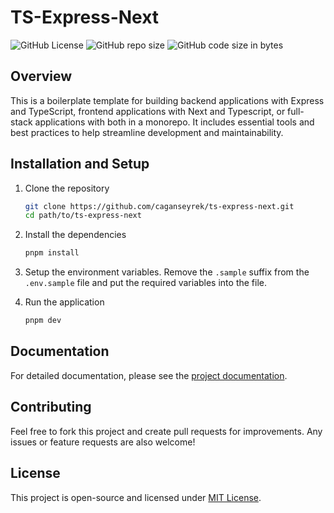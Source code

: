 # TS-Express-Next

![GitHub License](https://img.shields.io/github/license/caganseyrek/ts-express-next)
![GitHub repo size](https://img.shields.io/github/repo-size/caganseyrek/ts-express-next)
![GitHub code size in bytes](https://img.shields.io/github/languages/code-size/caganseyrek/ts-express-next)

## Overview

This is a boilerplate template for building backend applications with Express and TypeScript, frontend applications with Next and Typescript, or full-stack applications with both in a monorepo. It includes essential tools and best practices to help streamline development and maintainability.

## Installation and Setup

1. Clone the repository

   ```bash
   git clone https://github.com/caganseyrek/ts-express-next.git
   cd path/to/ts-express-next
   ```

2. Install the dependencies

   ```bash
   pnpm install
   ```

3. Setup the environment variables. Remove the `.sample` suffix from the `.env.sample` file and put the required variables into the file.
4. Run the application
 
   ```bash
   pnpm dev
   ```

## Documentation

For detailed documentation, please see the [project documentation](https://caganseyrek.com/projects/ts-express-next).

## Contributing

Feel free to fork this project and create pull requests for improvements. Any issues or feature requests are also welcome!

## License

This project is open-source and licensed under [MIT License](https://github.com/caganseyrek/ts-express-next/blob/main/LICENSE).
